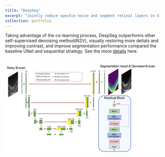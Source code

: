 ```yaml
---
title: "DespSeg"
excerpt: "Jointly reduce speckle noise and segment retinal layers in Vis-OCT images<br/><img src='/portfolio/Archi.jpg'>"
collection: portfolio
---
```


Taking advantage of the co-learning process, DespSeg outperforms other self-supervised denoising method(N2V), visually restoring more detials and improving contrast, and improve segmentation performance compared the baseline UNet and sequential strategy. See the more [details](https://tianyiye98.github.io/files/paper3.pdf) here. 

<br/><img src='/portfolio/Archi.jpg'>

